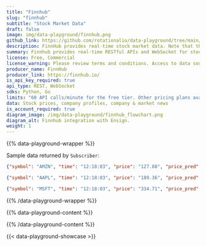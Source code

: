 ```yaml
---
title: "Finnhub"
slug: "finnhub"
subtitle: "Stock Market Data"
draft: false
image: img/data-playground/finnhub.png
github_link: https://github.com/rotationalio/data-playground/tree/main/finnhub
description: FinnHub provides real-time stock market data. Note that the stock market is closed during certain times of days and days of the week.
summary: Finnhub provides real-time RESTful APIs and WebSocket for stocks, currencies, and crypto.
license: Free, Commercial
license_warning: Please review terms and conditions. Access to data sources can change.
producer_name: FinnHub
producer_link: https://finnhub.io/
is_api_key_required: true
api_type: REST, WebSocket
sdks: Python, Go
limits: "60 API calls/minute for the free tier. Other pricing plans available."
data: Stock prices, company profiles, company & market news
is_account_required: true
diagram_image: /img/data-playground/finnhub_flowchart.png
diagram_alt: Finnhub integration with Ensign.
weight: 1
---
```


{{% data-playground-wrapper %}}

Sample data returned by `Subscriber`:
```json
{"symbol": "AMZN", "time": "12:18:03", "price": "127.88", "price_pred": "183.5796"}

{"symbol": "AAPL", "time": "12:18:03", "price": "189.36", "price_pred": "181.8145"}

{"symbol": "MSFT", "time": "12:18:03", "price": "334.71", "price_pred": "180.2801"}
```

{{% /data-playground-wrapper %}}

{{% data-playground-content %}}

<!-- Add content for data playground here, including a table for data products if available -->

{{% /data-playground-content %}}

{{< data-playground-showcase >}}